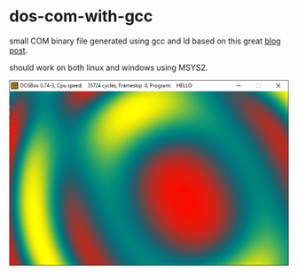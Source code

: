 # dos-com-with-gcc

small COM binary file generated using gcc and ld based on this great [blog post](https://nullprogram.com/blog/2014/12/09/).

should work on both linux and windows using MSYS2.

![Alt text](screen_00.png?raw=true "screenshot...")

